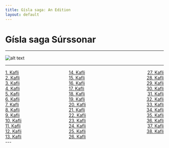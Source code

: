 ```yaml
---
title: Gísla saga: An Edition
layout: default
---
```


# Gísla saga Súrssonar

---

![alt text](https://upload.wikimedia.org/wikipedia/commons/7/78/G%C3%ADsla_saga_Illustration_7_-_The_Sword_Graysteel_%28%22Gr%C3%A1s%C3%AD%C3%B0a%22%29.jpg "The Sword Graysteel")

---

 <div style="float: left"><a href="http://rcblack.net/Gisla_saga/Gisla_1">1. Kafli</a></div>
 <div style="float: right"><a href="http://rcblack.net/Gisla_saga/Gisla_27">27. Kafli</a></div>
 <div style="margin: 0 auto; width: 100px;"><a href="http://rcblack.net/Gisla_saga/Gisla_14">14. Kafli</a></div>

 <div style="float: left"><a href="http://rcblack.net/Gisla_saga/Gisla_2">2. Kafli</a></div>
 <div style="float: right"><a href="http://rcblack.net/Gisla_saga/Gisla_28">28. Kafli</a></div>
 <div style="margin: 0 auto; width: 100px;"><a href="http://rcblack.net/Gisla_saga/Gisla_15">15. Kafli</a></div>

 <div style="float: left"><a href="http://rcblack.net/Gisla_saga/Gisla_3">3. Kafli</a></div>
 <div style="float: right"><a href="http://rcblack.net/Gisla_saga/Gisla_29">29. Kafli</a></div>
 <div style="margin: 0 auto; width: 100px;"><a href="http://rcblack.net/Gisla_saga/Gisla_16">16. Kafli</a></div>

 <div style="float: left"><a href="http://rcblack.net/Gisla_saga/Gisla_4">4. Kafli</a></div>
 <div style="float: right"><a href="http://rcblack.net/Gisla_saga/Gisla_30">30. Kafli</a></div>
 <div style="margin: 0 auto; width: 100px;"><a href="http://rcblack.net/Gisla_saga/Gisla_17">17. Kafli</a></div>

 <div style="float: left"><a href="http://rcblack.net/Gisla_saga/Gisla_5">5. Kafli</a></div>
 <div style="float: right"><a href="http://rcblack.net/Gisla_saga/Gisla_31">31. Kafli</a></div>
 <div style="margin: 0 auto; width: 100px;"><a href="http://rcblack.net/Gisla_saga/Gisla_18">18. Kafli</a></div>

 <div style="float: left"><a href="http://rcblack.net/Gisla_saga/Gisla_6">6. Kafli</a></div>
 <div style="float: right"><a href="http://rcblack.net/Gisla_saga/Gisla_32">32. Kafli</a></div>
 <div style="margin: 0 auto; width: 100px;"><a href="http://rcblack.net/Gisla_saga/Gisla_19">19. Kafli</a></div>

 <div style="float: left"><a href="http://rcblack.net/Gisla_saga/Gisla_7">7. Kafli</a></div>
 <div style="float: right"><a href="http://rcblack.net/Gisla_saga/Gisla_33">33. Kafli</a></div>
 <div style="margin: 0 auto; width: 100px;"><a href="http://rcblack.net/Gisla_saga/Gisla_20">20. Kafli</a></div>

 <div style="float: left"><a href="http://rcblack.net/Gisla_saga/Gisla_8">8. Kafli</a></div>
 <div style="float: right"><a href="http://rcblack.net/Gisla_saga/Gisla_34">34. Kafli</a></div>
 <div style="margin: 0 auto; width: 100px;"><a href="http://rcblack.net/Gisla_saga/Gisla_21">21. Kafli</a></div>

 <div style="float: left"><a href="http://rcblack.net/Gisla_saga/Gisla_9">9. Kafli</a></div>
 <div style="float: right"><a href="http://rcblack.net/Gisla_saga/Gisla_35">35. Kafli</a></div>
 <div style="margin: 0 auto; width: 100px;"><a href="http://rcblack.net/Gisla_saga/Gisla_22">22. Kafli</a></div>

 <div style="float: left"><a href="http://rcblack.net/Gisla_saga/Gisla_10">10. Kafli</a></div>
 <div style="float: right"><a href="http://rcblack.net/Gisla_saga/Gisla_36">36. Kafli</a></div>
 <div style="margin: 0 auto; width: 100px;"><a href="http://rcblack.net/Gisla_saga/Gisla_23">23. Kafli</a></div>

 <div style="float: left"><a href="http://rcblack.net/Gisla_saga/Gisla_11">11. Kafli</a></div>
 <div style="float: right"><a href="http://rcblack.net/Gisla_saga/Gisla_37">37. Kafli</a></div>
 <div style="margin: 0 auto; width: 100px;"><a href="http://rcblack.net/Gisla_saga/Gisla_24">24. Kafli</a></div>

 <div style="float: left"><a href="http://rcblack.net/Gisla_saga/Gisla_12">12. Kafli</a></div>
 <div style="float: right"><a href="http://rcblack.net/Gisla_saga/Gisla_38">38. Kafli</a></div>
 <div style="margin: 0 auto; width: 100px;"><a href="http://rcblack.net/Gisla_saga/Gisla_25">25. Kafli</a></div>

 <div style="float: left"><a href="http://rcblack.net/Gisla_saga/Gisla_13">13. Kafli</a></div>
 <div style="margin: 0 auto; width: 100px;"><a href="http://rcblack.net/Gisla_saga/Gisla_26">26. Kafli</a></div>
 ---
